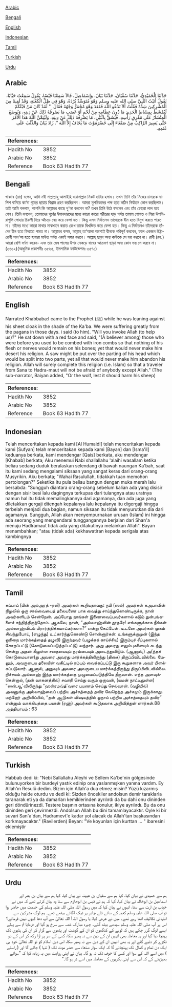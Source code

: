 [Arabic](#arabic)

[Bengali](#bengali)

[English](#english)

[Indonesian](#indonesian)

[Tamil](#tamil)

[Turkish](#turkish)

[Urdu](#urdu)

## Arabic


<div dir="rtl" lang="ar" style={{fontSize:'larger',backgroundColor:'#f8f9fa',padding:20}}>
حَدَّثَنَا الْحُمَيْدِيُّ، حَدَّثَنَا سُفْيَانُ، حَدَّثَنَا بَيَانٌ، وَإِسْمَاعِيلُ، قَالاَ سَمِعْنَا قَيْسًا، يَقُولُ سَمِعْتُ خَبَّابًا، يَقُولُ أَتَيْتُ النَّبِيَّ صلى الله عليه وسلم وَهْوَ مُتَوَسِّدٌ بُرْدَةً، وَهْوَ فِي ظِلِّ الْكَعْبَةِ، وَقَدْ لَقِينَا مِنَ الْمُشْرِكِينَ شِدَّةً فَقُلْتُ أَلاَ تَدْعُو اللَّهَ فَقَعَدَ وَهْوَ مُحْمَرٌّ وَجْهُهُ فَقَالَ ‏ "‏ لَقَدْ كَانَ مَنْ قَبْلَكُمْ لَيُمْشَطُ بِمِشَاطِ الْحَدِيدِ مَا دُونَ عِظَامِهِ مِنْ لَحْمٍ أَوْ عَصَبٍ مَا يَصْرِفُهُ ذَلِكَ عَنْ دِينِهِ، وَيُوضَعُ الْمِنْشَارُ عَلَى مَفْرِقِ رَأْسِهِ، فَيُشَقُّ بِاثْنَيْنِ، مَا يَصْرِفُهُ ذَلِكَ عَنْ دِينِهِ، وَلَيُتِمَّنَّ اللَّهُ هَذَا الأَمْرَ حَتَّى يَسِيرَ الرَّاكِبُ مِنْ صَنْعَاءَ إِلَى حَضْرَمَوْتَ مَا يَخَافُ إِلاَّ اللَّهَ ‏"‏‏.‏ زَادَ بَيَانٌ وَالذِّئْبَ عَلَى غَنَمِهِ‏.‏
</div>
<div style={{backgroundColor:'#f8f9fa',padding:20, marginBottom: 10}}><table> <thead> <tr> <th>References:</th> <th></th> </tr> </thead> <tbody><tr><td>Hadith No</td><td>3852</td></tr><tr><td>Arabic No</td><td>3852</td></tr><tr><td>Reference</td><td>Book 63 Hadith 77</td></tr></tbody></table></div>

## Bengali


<div dir="ltr" lang="bn" style={{fontSize:'larger',backgroundColor:'#f8f9fa',padding:20}}>
খাব্বাব (রাঃ) বলেন, আমি নবী সাল্লাল্লাহু আলাইহি ওয়াসাল্লাম নিকট হাযির হলাম। তখন তিনি তাঁর নিজের চাদরকে বালিশ বানিয়ে কা‘বা গৃহের ছায়ায় বিশ্রাম গ্রহণ করছিলেন। আমরা মুশরিকদের পক্ষ হতে কঠিন নির্যাতন ভোগ করছিলাম। তাই আমি বললাম, আপনি কি আল্লাহর কাছে দু‘আ করবেন না? তখন তিনি উঠে বসলেন এবং তাঁর চেহারা লাল হয়ে গেল। তিনি বললেন, তোমাদের পূর্বের ঈমানদারদের মধ্যে কারো কারো শরীরের হাড় পর্যন্ত তামাম গোশত ও শিরা উপশিরাগুলি লোহার চিরুণী দিয়ে আঁচড়ে বের করে ফেলা হত। কিন্তু এসব নির্যাতনও তাদেরকে দ্বীন হতে বিমুখ করতে পারত না। তাঁদের মধ্যে কারো মাথার মাঝখানে করাত রেখে তাকে দ্বিখন্ডিত করে ফেলা হত। কিন্তু এ নির্যাতনও তাঁদেরকে তাঁদের দ্বীন হতে ফিরাতে পারত না। আল্লাহর কসম, আল্লাহ্ তা‘আলা অবশ্যই দ্বীনকে পরিপূর্ণ করবেন, ফলে একজন উষ্ট্রারোহী সান‘আ হতে হাযারা মাউত পর্যন্ত একাই সফর করবে। আল্লাহ্ ছাড়া অন্য কাউকে সে ভয় করবে না। রাবী (রহ.) আরো বেশি বর্ণনা করেন- এবং তার মেষ পালের উপর নেকড়ে বাঘের আক্রমণ ছাড়া অন্য কোন ভয় সে করবে না। (৩৬১২)(আধুনিক প্রকাশনীঃ ৩৫৬৫, ইসলামিক ফাউন্ডেশনঃ ৩৫৭০)
</div>
<div style={{backgroundColor:'#f8f9fa',padding:20, marginBottom: 10}}><table> <thead> <tr> <th>References:</th> <th></th> </tr> </thead> <tbody><tr><td>Hadith No</td><td>3852</td></tr><tr><td>Arabic No</td><td>3852</td></tr><tr><td>Reference</td><td>Book 63 Hadith 77</td></tr></tbody></table></div>

## English


<div dir="ltr" lang="en" style={{fontSize:'larger',backgroundColor:'#f8f9fa',padding:20}}>
Narrated Khabbaba:I came to the Prophet (ﷺ) while he was leaning against his sheet cloak in the shade of the Ka'ba. We were suffering greatly from the pagans in those days. i said (to him). "Will you invoke Allah (to help us)?" He sat down with a red face and said, "(A believer among) those who were before you used to be combed with iron combs so that nothing of his flesh or nerves would remain on his bones; yet that would never make him desert his religion. A saw might be put over the parting of his head which would be split into two parts, yet all that would never make him abandon his religion. Allah will surely complete this religion (i.e. Islam) so that a traveler from Sana to Hadra-maut will not be afraid of anybody except Allah." (The sub-narrator, Baiyan added, "Or the wolf, lest it should harm his sheep)
</div>
<div style={{backgroundColor:'#f8f9fa',padding:20, marginBottom: 10}}><table> <thead> <tr> <th>References:</th> <th></th> </tr> </thead> <tbody><tr><td>Hadith No</td><td>3852</td></tr><tr><td>Arabic No</td><td>3852</td></tr><tr><td>Reference</td><td>Book 63 Hadith 77</td></tr></tbody></table></div>

## Indonesian


<div dir="ltr" lang="id" style={{fontSize:'larger',backgroundColor:'#f8f9fa',padding:20}}>
Telah menceritakan kepada kami [Al Humaidi] telah menceritakan kepada kami [Sufyan] telah menceritakan kepada kami [Bayan] dan [Isma'il] keduanya berkata, kami mendengar [Qais] berkata, aku mendengar [Khabab] berkata; Aku menemui Nabi shallallahu 'alaihi wasallam ketika beliau sedang duduk beralaskan selendang di bawah naungan Ka'bah, saat itu kami sedang mengalami siksaan yang sangat keras dari orang-orang Musyrikin. Aku berkata; "Wahai Rasulullah, tidakkah tuan memohon pertolongan?" Seketika itu pula beliau bangun dengan muka merah lalu bersabda: "Sungguh diantara orang-orang sebelum kalian ada yang disisir dengan sisir besi lalu dagingnya terkupas dari tulangnya atau uratnya namun hal itu tidak memalingkannya dari agamanya, dan ada juga yang diletakkan gergaji ditengah kepalanya lalu kepalanya itu digergaji hingga terbelah menjadi dua bagian, namun siksaan itu tidak menyurutkan dia dari agamanya. Sungguh, Allah akan menyempurnakan urusan (Islam) ini hingga ada seorang yang mengendarai tunggangannya berjalan dari Shan'a menuju Hadlramaut tidak ada yang ditakutinya melainkan Allah". Bayan menambahkan; "atau (tidak ada) kekhawatiran kepada serigala atas kambingnya
</div>
<div style={{backgroundColor:'#f8f9fa',padding:20, marginBottom: 10}}><table> <thead> <tr> <th>References:</th> <th></th> </tr> </thead> <tbody><tr><td>Hadith No</td><td>3852</td></tr><tr><td>Arabic No</td><td>3852</td></tr><tr><td>Reference</td><td>Book 63 Hadith 77</td></tr></tbody></table></div>

## Tamil


<div dir="ltr" lang="ta" style={{fontSize:'larger',backgroundColor:'#f8f9fa',padding:20}}>
கப்பாப் (பின் அல்அரத் -ரலி) அவர்கள் கூறியதாவது: நபி (ஸல்) அவர்கள் கஅபாவின் நிழலில் ஒரு சால்வையைத் தலையணை யாக வைத்து சாய்ந்துகொண்டிருக்க, நான் அவர்களிடம் சென்றேன். அப்போது நாங்கள் இணைவைப்பவர்களால் கடும் துன்பங்களைச் சந்தித்திருந்தோம். ஆகவே, நான், “அல்லாஹ்வின் தூதரே! எங்களுக்காக நீங்கள் அல்லாஹ்விடம் பிரார்த்திக்கமாட்டீர்களா?” என்று கேட்டேன். உடனே அவர்கள் முகம் சிவந்துபோய், (எழுந்து) உட்கார்ந்துகொண்டு சொன்னார்கள்: உங்களுக்குமுன் (இந்த ஓரிறை மார்க்கத்தைத் தழுவி) இருந்தவர் (பழுக்கக் காய்ச்சிய) இரும்புச் சீப்புகளால் கோதப்பட்டு (கொடுமைப்படுத்தப்பட்டு) வந்தார். அது அவரது எலும்புகளையும் கடந்து சென்று அதன் கீழுள்ள சதையையும் நரம்பையும் அடைந்துவிடும். (ஆனால்,) அ(ந்தக் கொடுமையான)து அவரை அவரது மார்க்கத்திலிருந்து (திசை) திருப்பிவிடவில்லை. மேலும், அவருடைய தலையின் வகிட்டில் ரம்பம் வைக்கப்பட்டு இரு கூறுகளாக அவர் பிளக்கப்படுவார். ஆனால், அதுவும் அவரை அவருடைய மார்க்கத்திருந்து திருப்பிவிடவில்லை. நிச்சயம் அல்லாஹ் இந்த மார்க்கத்தை முழுமைப்படுத்தியே தீருவான். எந்த அளவுக்கென்றால், (தன் வாகனத்தில்) சவாரி செய்து வரும் ஒருவன், (யமன் நாட்டிலுள்ள) “ஸன்ஆ'விலிருந்து “ஹள்ரமவ்த்'வரை பயணம் செய்து செல்வான். (வழியில்) அவனுக்கு அல்லாஹ்வைப் பற்றிய அச்சத்தைத் தவிர வேறெந்த அச்சமும் இருக்காது. மற்றோர் அறிவிப்பில், “தன் ஆடுகள் விஷயத்தில் ஓநாய் பற்றிய அச்சத்தையும் தவிர” என்னும் வாக்கியத்தை பயான் (ரஹ்) அவர்கள் கூடுதலாக அறிவித்துள் ளார்கள்.88 அத்தியாயம் : 63
</div>
<div style={{backgroundColor:'#f8f9fa',padding:20, marginBottom: 10}}><table> <thead> <tr> <th>References:</th> <th></th> </tr> </thead> <tbody><tr><td>Hadith No</td><td>3852</td></tr><tr><td>Arabic No</td><td>3852</td></tr><tr><td>Reference</td><td>Book 63 Hadith 77</td></tr></tbody></table></div>

## Turkish


<div dir="ltr" lang="tr" style={{fontSize:'larger',backgroundColor:'#f8f9fa',padding:20}}>
Habbab dedi ki: "Nebi Sallallahu Aleyhi ve Sellem Ka'be'nin gölgesinde bulunuyorken bir burdeyi yastık edinip ona yaslanmışken yanına vardım. Ey Allah'ın Resulü dedim. Bizim için Allah'a dua etmez misin? Yüzü kızarmış olduğu halde oturdu ve dedi ki: Sizden öncekiler andolsun demir taraklarla taranarak eti ya da damarları kemiklerinden ayrılırdı da bu dahi onu dininden geri döndürinezdi. Testere başının ortasına konulur, ikiye ayrılırdı. Bu da onu dininden geri çevirmezdi. Andolsun Allah bu dini tamamlayacaktır. Öyle ki bir suvari San'a'dan, Hadramevt'e kadar yol alacak da Allah'tan başkasından korkmayacaktır." (Ravilerden) Beyan: "Ve koyunları için kurttan ... " ibaresini eklemiştir
</div>
<div style={{backgroundColor:'#f8f9fa',padding:20, marginBottom: 10}}><table> <thead> <tr> <th>References:</th> <th></th> </tr> </thead> <tbody><tr><td>Hadith No</td><td>3852</td></tr><tr><td>Arabic No</td><td>3852</td></tr><tr><td>Reference</td><td>Book 63 Hadith 77</td></tr></tbody></table></div>

## Urdu


<div dir="rtl" lang="ur" style={{fontSize:'larger',backgroundColor:'#f8f9fa',padding:20}}>
ہم سے حمیدی نے بیان کیا، کہا ہم سے سفیان بن عیینہ نے بیان کیا، کہا ہم سے بیان بن بشر اور اسماعیل بن ابوخالد نے بیان کیا، کہا کہ ہم نے قیس بن ابوحازم سے سنا وہ بیان کرتے تھے کہ میں نے خباب بن ارت سے سنا، انہوں نے بیان کیا کہ میں رسول اللہ صلی اللہ علیہ وسلم کی خدمت میں حاضر ہوا تو آپ صلی اللہ علیہ وسلم کعبہ کے سائے تلے چادر پر ٹیک لگائے بیٹھے تھے۔ ہم لوگ مشرکین سے انتہائی تکالیف اٹھا رہے تھے۔ میں نے عرض کیا: یا رسول اللہ! اللہ تعالیٰ سے آپ دعا کیوں نہیں فرماتے؟ اس پر آپ صلی اللہ علیہ وسلم سیدھے بیٹھ گئے۔ چہرہ مبارک غصہ سے سرخ ہو گیا اور فرمایا تم سے پہلے ایسے لوگ گزر چکے ہیں کہ لوہے کے کنگھوں کو ان کے گوشت اور پٹھوں سے گزار کر ان کی ہڈیوں تک پہنچا دیا گیا اور یہ معاملہ بھی انہیں ان کے دین سے نہ پھیر سکا، کسی کے سر پر آرا رکھ کر اس کے دو ٹکڑے کر دئیے گئے اور یہ بھی انہیں ان کے دین سے نہ پھیر سکا، اس دین اسلام کو تو اللہ تعالیٰ خود ہی ایک دن تمام و کمال تک پہنچائے گا کہ ایک سوار صنعاء سے حضر موت تک ( تنہا ) جائے گا اور ( راستے ) میں اسے اللہ کے سوا اور کسی کا خوف تک نہ ہو گا۔ بیان نے اپنی روایت میں یہ زیادہ کیا کہ ”سوائے بھیڑیئے کے کہ اس سے اپنی بکریوں کے معاملہ میں اسے ڈر ہو گا۔“
</div>
<div style={{backgroundColor:'#f8f9fa',padding:20, marginBottom: 10}}><table> <thead> <tr> <th>References:</th> <th></th> </tr> </thead> <tbody><tr><td>Hadith No</td><td>3852</td></tr><tr><td>Arabic No</td><td>3852</td></tr><tr><td>Reference</td><td>Book 63 Hadith 77</td></tr></tbody></table></div>